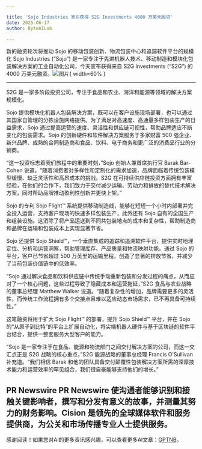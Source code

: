 ```yaml
---

title: 'Sojo Industries 宣布获得 S2G Investments 4000 万美元融资'
date: 2025-06-17
author: ByteAILab

---
```


新的融资轮次将推动 Sojo 的移动包装创新、物流包装中心和追踪软件平台的规模化
Sojo Industries (“Sojo”) 是一家专注于先进机器人技术、移动制造和模块化包装解决方案的工业自动化公司，今天宣布获得来自 S2G Investments (“S2G”) 的 4000 万美元融资。![图片](https://ai-techpark.com/wp-content/uploads/Sojo.jpg){ width=60% }

---
S2G 是一家多阶段投资公司，专注于食品和农业、海洋和能源等领域的解决方案规模化。

Sojo 提供模块化机器人包装解决方案，既可以在客户设施现场部署，也可以通过其国家自管理的分拣设施网络提供。为了满足对高速度、高通量多样包装生产的日益需求，Sojo 通过提高运营的速度、灵活性和供应链可视性，帮助品牌适应不断变化的包装需求。Sojo 的创新硬件和软件解决方案服务于多家财富 500 强企业、新兴品牌、成熟的合同制造商和食品、饮料、电子商务和更广泛的消费品行业的分销商。

“这一投资标志着我们旅程中的重要时刻，”Sojo 创始人兼首席执行官 Barak Bar-Cohen 说道。“随着消费者对多样性和定制化的需求加速，品牌面临着传统包装模型缓慢、缺乏灵活性和高昂成本的挑战。S2G 在可持续供应链投资方面拥有丰富经验，在他们的合作下，我们致力于交付减少运输、劳动力和排放的替代技术解决方案，同时帮助品牌推动盈利性创新并更快上架。”

Sojo 的专利 Sojo Flight™ 系统提供移动制造线，能够在短短一个小时内部署并完全投入运营，支持客户现场的快速多样包装生产，此外还有 Sojo 自有的全国生产和组装设施。这消除了将产品运送到不同共包装地点的成本和复杂性，帮助制造商和品牌在运输和包装成本上实现显著节省。

Sojo 还提供 Sojo Shield™，一个垂直集成的追踪和追溯软件平台，提供实时地理定位、分析和运营洞察，帮助管理库存、产品质量和物流映射功能。通过 Sojo 的平台，客户已节省超过 500 万英里的运输里程，创造了显著的排放节省，并减少了当前包装价值链中的低效率。

“Sojо 通过解决食品和饮料供应链中传统手动重新包装和分发过程的痛点，从而应对了一个核心问题，这些过程导致了隐藏成本和运营拖延，”S2G 食品与农业战略的董事总经理 Matthew Walker 说道。“随着复杂性的增加，品牌需要更多的灵活性，而传统工作流程拥有多个交接点且难以适应动态市场需求，已不再具备可持续性。”

这笔融资将用于扩大 Sojo Flight™ 的部署，提升 Sojo Shield™ 平台，并在 Sojo 的“从原子到比特”的平台上扩展自动化，将尖端机器人硬件与基于区块链的软件平台结合，提供一整套服务大型客户的能力。

“Sojo 是一家专注于在食品、能源和物流部门之间交付解决方案的公司，而这一交汇点正是 S2G 战略的核心重点，”S2G 能源战略的董事总经理 Francis O’Sullivan 补充道。“我们相信 Barak 和他的团队具备交付颠覆性包装解决方案所需的深厚技术能力和运营效率的罕见组合，我们很自豪能够支持他们的增长。”


PR Newswire PR Newswire 使沟通者能够识别和接触关键影响者，撰写和分发有意义的故事，并测量其努力的财务影响。Cision 是领先的全球媒体软件和服务提供商，为公关和市场传播专业人士提供服务。
---
感谢阅读！如果您对AI的更多资讯感兴趣，可以查看更多AI文章：[GPTNB](https://gptnb.com)。